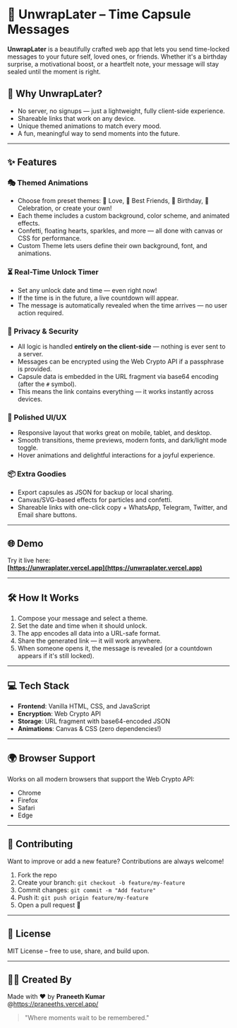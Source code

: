 # 🎁 UnwrapLater – Time Capsule Messages

**UnwrapLater** is a beautifully crafted web app that lets you send time-locked messages to your future self, loved ones, or friends. Whether it's a birthday surprise, a motivational boost, or a heartfelt note, your message will stay sealed until the moment is right.

## 🚀 Why UnwrapLater?

- No server, no signups — just a lightweight, fully client-side experience.
- Shareable links that work on any device.
- Unique themed animations to match every mood.
- A fun, meaningful way to send moments into the future.

---

## ✨ Features

### 🎭 Themed Animations
- Choose from preset themes: 💖 Love, 🤝 Best Friends, 🎂 Birthday, 🎉 Celebration, or create your own!
- Each theme includes a custom background, color scheme, and animated effects.
- Confetti, floating hearts, sparkles, and more — all done with canvas or CSS for performance.
- Custom Theme lets users define their own background, font, and animations.

### ⏳ Real-Time Unlock Timer
- Set any unlock date and time — even right now!
- If the time is in the future, a live countdown will appear.
- The message is automatically revealed when the time arrives — no user action required.

### 🔐 Privacy & Security
- All logic is handled **entirely on the client-side** — nothing is ever sent to a server.
- Messages can be encrypted using the Web Crypto API if a passphrase is provided.
- Capsule data is embedded in the URL fragment via base64 encoding (after the `#` symbol).
- This means the link contains everything — it works instantly across devices.

### 🎨 Polished UI/UX
- Responsive layout that works great on mobile, tablet, and desktop.
- Smooth transitions, theme previews, modern fonts, and dark/light mode toggle.
- Hover animations and delightful interactions for a joyful experience.

### 📦 Extra Goodies
- Export capsules as JSON for backup or local sharing.
- Canvas/SVG-based effects for particles and confetti.
- Shareable links with one-click copy + WhatsApp, Telegram, Twitter, and Email share buttons.

---

## 🌐 Demo

Try it live here:  
**[https://unwraplater.vercel.app](https://unwraplater.vercel.app)**

---

## 🛠️ How It Works

1. Compose your message and select a theme.
2. Set the date and time when it should unlock.
3. The app encodes all data into a URL-safe format.
4. Share the generated link — it will work anywhere.
5. When someone opens it, the message is revealed (or a countdown appears if it's still locked).

---

## 💻 Tech Stack

- **Frontend**: Vanilla HTML, CSS, and JavaScript
- **Encryption**: Web Crypto API
- **Storage**: URL fragment with base64-encoded JSON
- **Animations**: Canvas & CSS (zero dependencies!)

---

## 🌍 Browser Support

Works on all modern browsers that support the Web Crypto API:

- Chrome
- Firefox
- Safari
- Edge

---

## 🤝 Contributing

Want to improve or add a new feature? Contributions are always welcome!

1. Fork the repo
2. Create your branch: `git checkout -b feature/my-feature`
3. Commit changes: `git commit -m "Add feature"`
4. Push it: `git push origin feature/my-feature`
5. Open a pull request 🎉

---

## 📄 License

MIT License – free to use, share, and build upon.

---

## 👨‍💻 Created By

Made with ❤️ by **Praneeth Kumar**  
@https://praneeths.vercel.app/ 

> "Where moments wait to be remembered."